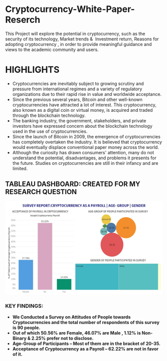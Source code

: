 # Cryptocurrency-White-Paper-Reserch
This Project will explore the potential in cryptocurrency, such as the security of its technology, Market trends &amp;  Investment return, Reasons for adopting cryptocurrency , in order to provide meaningful guidance and views to the academic community and users.

<h1>HIGHLIGHTS</h1>

- Cryptocurrencies are inevitably subject to growing scrutiny and pressure from international regimes and a variety of regulatory organizations due to their rapid rise in value and worldwide acceptance.
- Since the previous several years, Bitcoin and other well-known cryptocurrencies have attracted a lot of interest. This cryptocurrency, also known as a digital coin or virtual money, is acquired and traded through the blockchain technology. 
- The banking industry, the government, stakeholders, and private investors have expressed concern about the blockchain technology used in the use of cryptocurrencies. 
- Since the launch of Bitcoin in 2009, the emergence of cryptocurrencies has completely overtaken the industry. It is believed that cryptocurrency would eventually displace conventional paper money across the world. 
- Although the curiosity has drawn consumers' attention, many do not understand the potential, disadvantages, and problems it presents for the future. Studies on cryptocurrencies are still in their infancy and are limited. 

<h2> TABLEAU DASHBOARD: CREATED FOR MY RESEARCH QUESTION </h2>

![image](https://github.com/priyankac15/Cryptocurrency-White-Paper-Reserch/blob/main/CryptoCurrency_XN_Dashboard_PriyankaChandak.png)

<b>
  <h3> KEY FINDINGS: </h3>

- We Conducted a Survey on Attitudes of People towards Cryptocurrencies and the total number of respondents of this survey is 90 people.
- Out of which 50.56% are Female, 46.07% are Male , 1.12% is Non-Binary & 2.25% prefer not to disclose.
- Age-Group of Participants – Most of them are in the bracket of 20-35.
- Acceptance of Cryptocurrency as a Payroll – 62.22% are not in favor of it.

</b>
